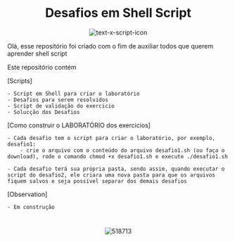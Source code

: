 <h1 align="center">Desafios em Shell Script</h1>

<div align="center">

![text-x-script-icon](https://binbash.club/bin_bash.gif)

</div>

Olá, esse repositório foi criado com o fim de auxiliar todos que querem aprender shell script

Este repositório contém

[Scripts]

    - Script em Shell para criar o laboratório
    - Desafios para serem resolvidos
    - Script de validação do exercicio
    - Solucção dos Desafios
    
    
[Como construir o LABORATÓRIO dos exercicios]

    - Cada desafio tem o script para criar o laboratório, por exemplo, desafio1:
        - crie o arquivo com o conteúdo do arquivo desafio1.sh (ou faça o download), rode o comando chmod +x desafio1.sh e execute ./desafio1.sh
        
    - Cada desafio terá sua própria pasta, sendo assim, quando executar o script do desafio2, ele criara uma nova pasta para que os arquivos fiquem salvos e seja possível separar dos demais desafios
    
    
[Observation]
  
    - Em construção


<div align="center">
  
  <h1></h1>

![518713](https://images.pling.com/img/00/00/55/86/05/1442245/24647f211b4887364973b9958bed65676de92a8d7b2cf31af3e3297a9d74b8ab037e.gif)
    
</div>
